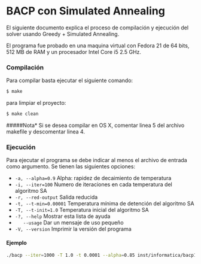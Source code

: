# BACP con Simulated Annealing

El siguiente documento explica el proceso de compilación y ejecución del solver usando Greedy + Simulated Annealing.

El programa fue probado en una maquina virtual con Fedora 21 de 64 bits, 512 MB de RAM y un procesador Intel Core i5 2.5 GHz.

### Compilación

Para compilar basta ejecutar el siguiente comando:

```bash
$ make
```

para limpiar el proyecto:

```bash
$ make clean
```

#####Nota*
Si se desea compilar en OS X, comentar linea 5 del archivo makefile y descomentar linea 4.

### Ejecución

Para ejecutar el programa se debe indicar al menos el archivo de entrada como argumento. Se tienen las siguientes opciones:

- `-a, --alpha=0.9`           Alpha: rapidez de decaimiento de temperatura
- `-i, --iter=100`            Numero de iteraciones en cada temperatura del algoritmo SA
- `-r, --red-output`          Salida reducida
- `-t, --t-min=0.00001`       Temperatura mínima de detención del algoritmo SA
- `-T, --t-init=1.0`          Temperatura inicial del algoritmo SA
- `-?, --help`                Mostrar esta lista de ayuda
- `    --usage `              Dar un mensaje de uso pequeño
- `-V, --version`             Imprimir la versión del programa

#### Ejemplo

```bash
./bacp --iter=1000 -T 1.0 -t 0.0001 --alpha=0.85 inst/informatica/bacp12.txt
```
